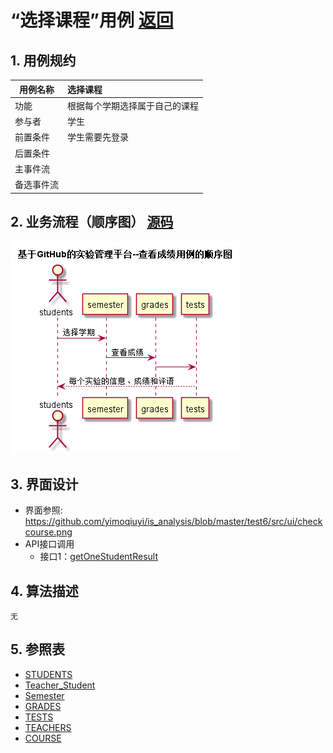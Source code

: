 <!-- markdownlint-disable MD033-->
<!-- 禁止MD033类型的警告 https://www.npmjs.com/package/markdownlint -->

# “选择课程”用例 [返回](../../README.md)
## 1. 用例规约

|用例名称|选择课程|
|-------|:-------------|
|功能|根据每个学期选择属于自己的课程|
|参与者|学生|
|前置条件|学生需要先登录|
|后置条件| |
|主事件流| |
|备选事件流| |

## 2. 业务流程（顺序图） [源码](../main/CheckGrade.puml)
![sequence1](../../CheckGrade.png) 

## 3. 界面设计
- 界面参照: https://github.com/yimoqiuyi/is_analysis/blob/master/test6/src/ui/checkcourse.png
- API接口调用 
    - 接口1：[getOneStudentResult](../mapper/getOneStudentResult.md) 

## 4. 算法描述
    无
    
## 5. 参照表
- [STUDENTS](../../DataDesign.md/#STUDENTS)
- [Teacher_Student](../../DataDesign.md/#Teacher_Student)
- [Semester](../../DataDesign.md/#Semester)
- [GRADES](../../DataDesign.md/#GRADES)
- [TESTS](../../DataDesign.md/#TESTS)
- [TEACHERS](../../DataDesign.md/#TEACHERS)
- [COURSE](../../DataDesign.md/#COURSE)
